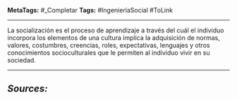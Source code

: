 **MetaTags:** #_Completar 
**Tags:** #IngenieríaSocial #ToLink 
- - -
La socialización es el proceso de aprendizaje a través del cuál el individuo incorpora los elementos de una cultura implica la adquisición de normas, valores, costumbres, creencias, roles, expectativas, lenguajes y otros conocimientos socioculturales que le permiten al individuo vivir en su sociedad. 
- - - 
## ***Sources:***